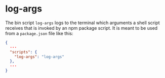 # log-args

The bin script `log-args` logs to the terminal which arguments a shell script receives that is invoked by an npm package script. It is meant to be used from a `package.json` file like this:

```json
{
  ···
  "scripts": {
    "log-args": "log-args"
  },
  ···
}
```
